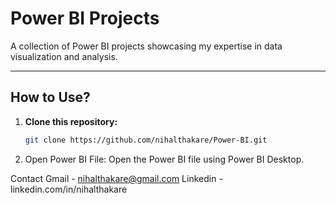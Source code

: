 # Power BI Projects  
A collection of Power BI projects showcasing my expertise in data visualization and analysis.

---

## How to Use?  
1. **Clone this repository:**  
   ```bash
   git clone https://github.com/nihalthakare/Power-BI.git
2. Open Power BI File: Open the Power BI file using Power BI Desktop.

Contact
Gmail - nihalthakare@gmail.com
Linkedin - linkedin.com/in/nihalthakare
